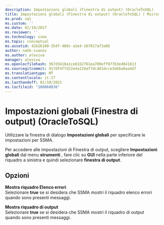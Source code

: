 ```yaml
---
description: Impostazioni globali (Finestra di output) (OracleToSQL)
title: Impostazioni globali (Finestra di output) (OracleToSQL) | Microsoft Docs
ms.prod: sql
ms.custom: ''
ms.date: 01/19/2017
ms.reviewer: ''
ms.technology: ssma
ms.topic: conceptual
ms.assetid: 42b26160-354f-460c-a1e4-167017af3a0b
author: nahk-ivanov
ms.author: alexiva
manager: alexiva
ms.openlocfilehash: 367d3418a1ce8162761ea709eff077b3ed841813
ms.sourcegitcommit: 917df4ffd22e4a229af7dc481dcce3ebba0aa4d7
ms.translationtype: MT
ms.contentlocale: it-IT
ms.lasthandoff: 02/10/2021
ms.locfileid: "100068836"
---
```

# <a name="global-settings-output-window--oracletosql"></a>Impostazioni globali (Finestra di output) (OracleToSQL)
Utilizzare la finestra di dialogo **Impostazioni globali** per specificare le impostazioni per SSMA.  
  
Per accedere alle impostazioni di Finestra di output, scegliere **Impostazioni globali** dal menu **strumenti** , fare clic su **GUI** nella parte inferiore del riquadro a sinistra e quindi selezionare **finestra di output**.  
  
## <a name="options"></a>Opzioni  
**Mostra riquadro Elenco errori**  
Selezionare **true** se si desidera che SSMA mostri il riquadro elenco errori quando sono presenti messaggi.  
  
**Mostra riquadro di output**  
Selezionare **true** se si desidera che SSMA mostri il riquadro di output quando sono presenti messaggi.  
  
